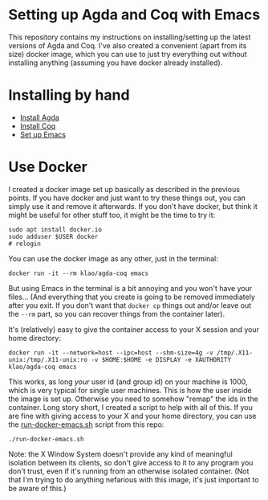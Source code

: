 # Setting up Agda and Coq with Emacs

This repository contains my instructions on installing/setting up the
latest versions of Agda and Coq.  I've also created a convenient
(apart from its size) docker image, which you can use to just try
everything out without installing anything (assuming you have docker
already installed).

# Installing by hand

- [Install Agda](install-agda.md)
- [Install Coq](install-coq.md)
- [Set up Emacs](setup-emacs.md)

# Use Docker

I created a docker image set up basically as described in the previous
points.  If you have docker and just want to try these things out, you
can simply use it and remove it afterwards.  If you don't have docker,
but think it might be useful for other stuff too, it might be the time
to try it:

```
sudo apt install docker.io
sudo adduser $USER docker
# relogin
```

You can use the docker image as any other, just in the terminal:

```
docker run -it --rm klao/agda-coq emacs
```

But using Emacs in the terminal is a bit annoying and you won't have
your files… (And everything that you create is going to be removed
immediately after you exit. If you don't want that `docker cp` things
out and/or leave out the `--rm` part, so you can recover things from
the container later).

It's (relatively) easy to give the container access to your X session
and your home directory:

```
docker run -it --network=host --ipc=host --shm-size=4g -v /tmp/.X11-unix:/tmp/.X11-unix:ro -v $HOME:$HOME -e DISPLAY -e XAUTHORITY klao/agda-coq emacs
```

This works, as long _your_ user id (and group id) on your machine is
1000, which is very typical for single user machines.  This is how the
user inside the image is set up.  Otherwise you need to somehow
"remap" the ids in the container.  Long story short, I created a
script to help with all of this.  If you are fine with giving access
to your X and your home directory, you can use the
[run-docker-emacs.sh](run-docker-emacs.sh) script from this repo:

```
./run-docker-emacs.sh
```

Note: the X Window System doesn't provide any kind of meaningful
isolation between its clients, so don't give access to it to any
program you don't trust, even if it's running from an otherwise
isolated container.  (Not that I'm trying to do anything nefarious
with this image, it's just important to be aware of this.)
